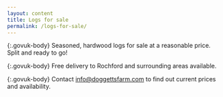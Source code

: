 ```yaml
---
layout: content
title: Logs for sale
permalink: /logs-for-sale/
---
```


{:.govuk-body}
Seasoned, hardwood logs for sale at a reasonable price. Split and ready to go!

{:.govuk-body}
Free delivery to Rochford and surrounding areas available.

{:.govuk-body}
Contact [info@doggettsfarm.com](mailto:info@doggettsfarm.com) to find out current prices and availability.
